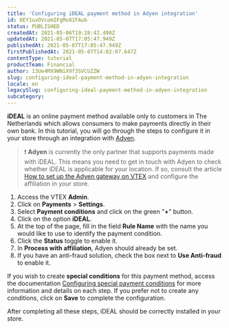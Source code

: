 ```yaml
---
title: 'Configuring iDEAL payment method in Adyen integration'
id: 6EY1uvOVcomIFgMv81FAub
status: PUBLISHED
createdAt: 2021-05-06T19:28:42.490Z
updatedAt: 2021-05-07T17:05:47.949Z
publishedAt: 2021-05-07T17:05:47.949Z
firstPublishedAt: 2021-05-07T14:02:07.647Z
contentType: tutorial
productTeam: Financial
author: 13Ue4MX9WNiX9f3SVCUZZW
slug: configuring-ideal-payment-method-in-adyen-integration
locale: en
legacySlug: configuring-ideal-payment-method-in-adyen-integration
subcategory: 
---
```


__iDEAL__ is an online payment method available only to customers in The Netherlands which allows consumers to make payments directly in their own bank. 
In this tutorial, you will go through the steps to configure it in your store through an integration with [Adyen](https://help.vtex.com/en/tutorial/how-to-configure-the-adyen-gateway-on-vtex--tutorials_2337).

>❗ **Adyen** is currently the only partner that supports payments made with iDEAL. This means you need to get in touch with Adyen to check whether iDEAL is applicable for your location. 
> If so, consult the article [How to set up the Adyen gateway on VTEX](https://help.vtex.com/en/tutorial/how-to-configure-the-adyen-gateway-on-vtex--tutorials_2337?&utm_source=autocomplete) and configure the affiliation in your store.

1. Access the VTEX __Admin__.
2. Click on __Payments__ > __Settings__.
3. Select __Payment conditions__ and click on the green "__+__" button.
4. Click on the option __iDEAL__.
5. At the top of the page, fill in the field __Rule Name__ with the name you would like to use to identify the payment condition.
6. Click the __Status__ toggle to enable it.
7. In __Process with affiliation__, Adyen should already be set.
8. If you have an anti-fraud solution, check the box next to __Use Anti-fraud__ to enable it.

If you wish to create __special conditions__ for this payment method, access the documentation [Configuring special payment conditions](https://help.vtex.com/en/tutorial/condicoes-especiais--tutorials_456) for more information and details on each step. If you prefer not to create any conditions, click on __Save__ to complete the configuration.

After completing all these steps, iDEAL should be correctly installed in your store.

